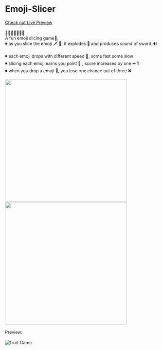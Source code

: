 # Emoji-Slicer
<a href='https://saumya-07.github.io/Fruit-Slicer/'>Check out Live Preview</a></br></br>
 🍎🍍🍑🍐🍒🍓🍊</br>
A fun emoji slicing game🍉,</br>
◾ as you slice the emoji 🗡 🥑, it explodes 🤺 and produces sound of sword 🔊 </br> </br>
◾ each emoji drops with different speed 🍇, some fast some slow </br>
◾ slicing each emoji earns you point 🥝 , score increases by one ➕ <strong>1</strong> </br>
◾ when you drop a emoji 🥭, you lose one chance out of three ❌

<img src="https://user-images.githubusercontent.com/68998355/105202219-c16f7b80-5b67-11eb-95b4-1eccd15a2ab6.png" width=400px>&nbsp;&nbsp;&nbsp;&nbsp;<img src="https://user-images.githubusercontent.com/68998355/105206919-e74b4f00-5b6c-11eb-9216-eba68feb5c2b.png" width=400px></br></br>
Preview:</br></br>
![fruit-Game](https://user-images.githubusercontent.com/68998355/105203811-8a01ce80-5b69-11eb-8cf7-0e6348d778c1.gif)
